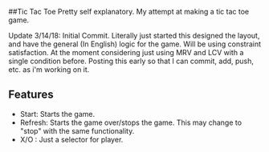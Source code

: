 ##Tic Tac Toe
Pretty self explanatory.
My attempt at making a tic tac toe game.

Update 3/14/18: Initial Commit. Literally just started this designed the layout, and have the general (In English) logic for the game.
Will be using constraint satisfaction. At the moment considering just using MRV and LCV with a single condition before.
Posting this early so that I can commit, add, push, etc. as i'm working on it.

## Features

* Start: Starts the game.
* Refresh: Starts the game over/stops the game. This may change to "stop" with the same functionality.
* X/O : Just a selector for player.
